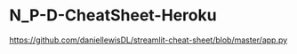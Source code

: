 # N_P-D-CheatSheet-Heroku


https://github.com/daniellewisDL/streamlit-cheat-sheet/blob/master/app.py

